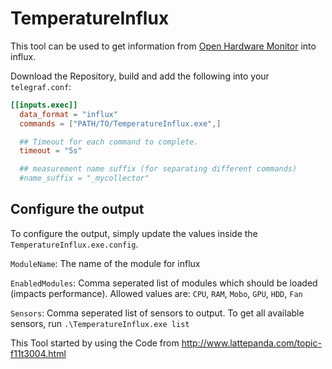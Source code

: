 # TemperatureInflux

This tool can be used to get information from [Open Hardware Monitor](https://openhardwaremonitor.org/) into influx.

Download the Repository, build and add the following into your `telegraf.conf`:

```toml
[[inputs.exec]]
  data_format = "influx"
  commands = ["PATH/TO/TemperatureInflux.exe",]

  ## Timeout for each command to complete.
  timeout = "5s"

  ## measurement name suffix (for separating different commands)
  #name_suffix = "_mycollector"
```

## Configure the output

To configure the output, simply update the values inside the `TemperatureInflux.exe.config`.

`ModuleName`: The name of the module for influx  

`EnabledModules`: Comma seperated list of modules which should be loaded (impacts performance). 
Allowed values are: `CPU`, `RAM`, `Mobo`, `GPU`, `HDD`, `Fan`

`Sensors`: Comma seperated list of sensors to output. To get all available sensors, run `.\TemperatureInflux.exe list`



This Tool started by using the Code from http://www.lattepanda.com/topic-f11t3004.html